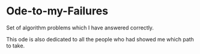 # Ode-to-my-Failures
Set of algorithm problems which I have answered correctly.

This ode is also dedicated to all the people who had showed me which path to take.
